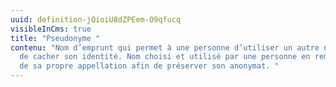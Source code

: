 ```yaml
---
uuid: definition-jQioiU8dZPEem-O9qfucq
visibleInCms: true
title: "Pseudonyme "
contenu: "Nom d’emprunt qui permet à une personne d’utiliser un autre nom afin
  de cacher son identité. Nom choisi et utilisé par une personne en remplacement
  de sa propre appellation afin de préserver son anonymat. "
---
```

